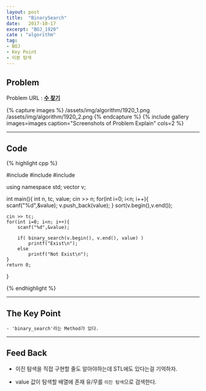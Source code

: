 ```yaml
---
layout: post
title:  "BinarySearch"
date:   2017-10-17
excerpt: "BOJ_1920"
cate : "algorithm"
tag:
- BOJ
- Key Point
- 이분 탐색
---
```



## Problem
Problem URL : **[수 찾기](https://www.acmicpc.net/problem/1920)**

{% capture images %}
    /assets/img/algorithm/1920_1.png
    /assets/img/algorithm/1920_2.png
{% endcapture %}
{% include gallery images=images caption="Screenshots of Problem Explain" cols=2 %}

---


## Code
{% highlight cpp %}

#include <iostream>
#include <vector>
#include <algorithm>

using namespace std;
vector<int> v;

int main(){
    int n, tc, value;
    cin >> n;
    for(int i=0; i<n; i++){
        scanf("%d",&value);
        v.push_back(value);
    }
    sort(v.begin(),v.end());
    
    cin >> tc;
    for(int i=0; i<n; i++){
        scanf("%d",&value);
        
        if( binary_search(v.begin(), v.end(), value) )
            printf("Exist\n");
        else
            printf("Not Exist\n");
    }
    return 0;
}


{% endhighlight %}

---

## The Key Point
    - 'binary_search'라는 Method가 있다.
    

---

## Feed Back 

* 이진 탐색을 직접 구현할 줄도 알아야하는데 STL에도 있다는걸 기억하자.

* value 값이 탐색할 배열에 존재 유/무를 `이진 탐색`으로 검색한다.

